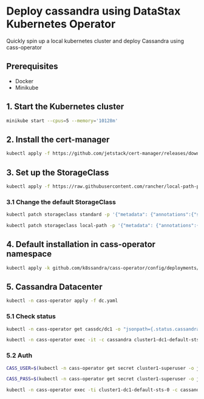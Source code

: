 # Deploy cassandra using DataStax Kubernetes Operator

Quickly spin up a local kubernetes cluster and deploy Cassandra using cass-operator

## Prerequisites
- Docker
- Minikube


## 1. Start the Kubernetes cluster
```bash
minikube start --cpus=5 --memory='10128m'
```
## 2. Install the cert-manager
```bash
kubectl apply -f https://github.com/jetstack/cert-manager/releases/download/v1.5.3/cert-manager.yaml
```
## 3. Set up the StorageClass
```bash
kubectl apply -f https://raw.githubusercontent.com/rancher/local-path-provisioner/master/deploy/local-path-storage.yaml
```
### 3.1 Change the default StorageClass
```bash
kubectl patch storageclass standard -p '{"metadata": {"annotations":{"storageclass.kubernetes.io/is-default-class":"false"}}}'
```
```bash
kubectl patch storageclass local-path -p '{"metadata": {"annotations":{"storageclass.kubernetes.io/is-default-class":"true"}}}'
```
## 4. Default installation in cass-operator namespace
```bash
kubectl apply -k github.com/k8ssandra/cass-operator/config/deployments/default
```
## 5. Cassandra Datacenter
```bash
kubectl -n cass-operator apply -f dc.yaml
```
### 5.1 Check status
```bash
kubectl -n cass-operator get cassdc/dc1 -o "jsonpath={.status.cassandraOperatorProgress}"
```
```bash
kubectl -n cass-operator exec -it -c cassandra cluster1-dc1-default-sts-0 -- nodetool status
```
### 5.2 Auth
```bash
CASS_USER=$(kubectl -n cass-operator get secret cluster1-superuser -o json | jq -r '.data.username' | base64 --decode)
```
```bash
CASS_PASS=$(kubectl -n cass-operator get secret cluster1-superuser -o json | jq -r '.data.password' | base64 --decode)
```
```bash
kubectl -n cass-operator exec -ti cluster1-dc1-default-sts-0 -c cassandra -- sh -c "cqlsh -u '$CASS_USER' -p '$CASS_PASS'"
```

